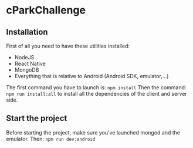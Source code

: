 # cParkChallenge

## Installation

First of all you need to have these utilities installed:
  - NodeJS
  - React Native
  - MongoDB
  - Everything that is relative to Android (Android SDK, emulator,...)
  
The first command you have to launch is: `npm install`
Then the command: `npm run install:all` to install all the dependencies of the client and server side.

## Start the project

Before starting the project, make sure you've launched mongod and the emulator.
Then: `npm run dev:android`
